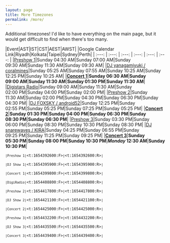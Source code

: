 ```yaml
---
layout: page
title: More Timezones
permalink: /more/
---
```


Additional timezones! I'd like to have everything on the main page, but it
would get difficult to find when there's too many.

|Event|AST|IST|CST|AEST|AWST|
|Google Calendar Link|Riyadh|Kolkata|Taipei|Sydney|Perth|
| :---: | :---: | :---: | :---: | :---: | :---: |
|[Preshow 1](https://calendar.google.com/calendar/u/0/r/eventedit?text=Miku%20Expo%20Preshow%201&dates=20220605T013000Z/20220605T022500Z&ctz=Asia%2FTokyo)|Sunday 04:30&nbsp;AM|Sunday 07:00&nbsp;AM|Sunday 09:30&nbsp;AM|Sunday 11:30&nbsp;AM|Sunday 09:30&nbsp;AM|
|[DJ yanagamiyuki / coralmines](https://calendar.google.com/calendar/u/0/r/eventedit?text=Miku%20Expo%20Rewind%20Digistars%20yanagamiyuki%20/%20coralmines&dates=20220605T022500Z/20220605T032500Z&ctz=Asia%2FTokyo)|Sunday 05:25&nbsp;AM|Sunday 07:55&nbsp;AM|Sunday 10:25&nbsp;AM|Sunday 12:25&nbsp;PM|Sunday 10:25&nbsp;AM|
|**[Concert 1](https://calendar.google.com/calendar/u/0/r/eventedit?text=Miku%20Expo%20Rewind%20Concert%201&dates=20220605T033000Z/20220605T050000Z&ctz=Asia%2FTokyo)**|**Sunday 06:30&nbsp;AM**|**Sunday 09:00&nbsp;AM**|**Sunday 11:30&nbsp;AM**|**Sunday 01:30&nbsp;PM**|**Sunday 11:30&nbsp;AM**|
|[Digistars Radio](https://calendar.google.com/calendar/u/0/r/eventedit?text=Miku%20Expo%20Rewind%20Digistars%20Radio&dates=20220605T060000Z/20220605T070000Z&ctz=Asia%2FTokyo)|Sunday 09:00&nbsp;AM|Sunday 11:30&nbsp;AM|Sunday 02:00&nbsp;PM|Sunday 04:00&nbsp;PM|Sunday 02:00&nbsp;PM|
|[Preshow 2](https://calendar.google.com/calendar/u/0/r/eventedit?text=Miku%20Expo%20Rewind%20Preshow%202&dates=20220605T083000Z/20220605T092500Z&ctz=Asia%2FTokyo)|Sunday 11:30&nbsp;AM|Sunday 02:00&nbsp;PM|Sunday 04:30&nbsp;PM|Sunday 06:30&nbsp;PM|Sunday 04:30&nbsp;PM|
|[DJ FOXSKY / android52](https://calendar.google.com/calendar/u/0/r/eventedit?text=Miku%20Expo%20Rewind%20Digistars%20FOXSKY%20/%20android52&dates=20220605T092500Z/20220605T102500Z&ctz=Asia%2FTokyo)|Sunday 12:25&nbsp;PM|Sunday 02:55&nbsp;PM|Sunday 05:25&nbsp;PM|Sunday 07:25&nbsp;PM|Sunday 05:25&nbsp;PM|
|**[Concert 2](https://calendar.google.com/calendar/u/0/r/eventedit?text=Miku%20Expo%20Rewind%20Concert%202&dates=20220605T103000Z/20220605T120000Z&ctz=Asia%2FTokyo)**|**Sunday 01:30&nbsp;PM**|**Sunday 04:00&nbsp;PM**|**Sunday 06:30&nbsp;PM**|**Sunday 08:30&nbsp;PM**|**Sunday 06:30&nbsp;PM**|
|[Preshow 3](https://calendar.google.com/calendar/u/0/r/eventedit?text=Miku%20Expo%20Rewind%20Preshow%203&dates=20220605T123000Z/20220605T132500Z&ctz=Asia%2FTokyo)|Sunday 03:30&nbsp;PM|Sunday 06:00&nbsp;PM|Sunday 08:30&nbsp;PM|Sunday 10:30&nbsp;PM|Sunday 08:30&nbsp;PM|
|[DJ snarewaves / KIRA](https://calendar.google.com/calendar/u/0/r/eventedit?text=Miku%20Expo%20Rewind%20Digistars%20snarewaves%20/%20KIRA&dates=20220605T132500Z/20220605T142500Z&ctz=Asia%2FTokyo)|Sunday 04:25&nbsp;PM|Sunday 06:55&nbsp;PM|Sunday 09:25&nbsp;PM|Sunday 11:25&nbsp;PM|Sunday 09:25&nbsp;PM|
|**[Concert 3](https://calendar.google.com/calendar/u/0/r/eventedit?text=Miku%20Expo%20Rewind%20Concert%203&dates=20220605T143000Z/20220605T160000Z&ctz=Asia%2FTokyo)**|**Sunday 05:30&nbsp;PM**|**Sunday 08:00&nbsp;PM**|**Sunday 10:30&nbsp;PM**|**_Monday_ 12:30&nbsp;AM**|**Sunday 10:30&nbsp;PM**|



<code>`|Preshow 1|`<t:1654392600:F>`|`<t:1654392600:R>`|`</code>

<code>`|DJ Show 1|`<t:1654395900:F>`|`<t:1654395900:R>`|`</code>

<code>`|Concert 1|`<t:1654399800:F>`|`<t:1654399800:R>`|`</code>

<code>`|DigiRadio|`<t:1654408800:F>`|`<t:1654408800:R>`|`</code>

<code>`|Preshow 2|`<t:1654417800:F>`|`<t:1654417800:R>`|`</code>

<code>`|DJ Show 2|`<t:1654421100:F>`|`<t:1654421100:R>`|`</code>

<code>`|Concert 2|`<t:1654425000:F>`|`<t:1654425000:R>`|`</code>

<code>`|Preshow 3|`<t:1654432200:F>`|`<t:1654432200:R>`|`</code>

<code>`|DJ Show 3|`<t:1654435500:F>`|`<t:1654435500:R>`|`</code>

<code>`|Concert 3|`<t:1654439400:F>`|`<t:1654439400:R>`|`</code>
